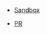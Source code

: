 - [Sandbox](https://codesandbox.io/s/xr9l3onr8o)

- [PR](https://github.com/shiratap/design-list/pull/1)
